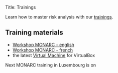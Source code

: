 Title: Trainings

Learn how to master risk analysis with our
[trainings](https://www.eventbrite.com/o/cases-13225622809).

## Training materials

* [Workshop MONARC - english](/assets/files/monarc-training/en/Formation_V2-MONARC_En.pdf)
* [Workshop MONARC - french](/assets/files/monarc-training/fr/Formation_V2-MONARC_Fr.pdf)
* the latest [Virtual Machine](https://github.com/monarc-project/MonarcAppFO/releases/latest)
  for VirtualBox

Next MONARC training in Luxembourg is on
